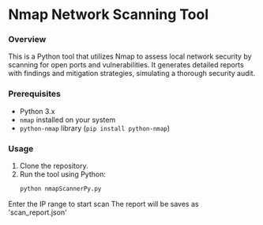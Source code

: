 # Nmap Network Scanning Tool

### Overview
This is a Python tool that utilizes Nmap to assess local network security by scanning for open ports and vulnerabilities. It generates detailed reports with findings and mitigation strategies, simulating a thorough security audit.

### Prerequisites
- Python 3.x
- `nmap` installed on your system
- `python-nmap` library (`pip install python-nmap`)

### Usage
1. Clone the repository.
2. Run the tool using Python:
   ```bash
   python nmapScannerPy.py

Enter the IP range to start scan
The report will be saves as 'scan_report.json'
